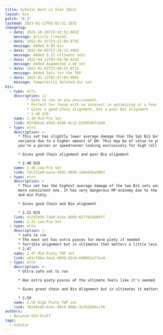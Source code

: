```yaml
---
title: Scholar Best in Slot (BiS)
layout: bis
patch: "6.3"
lastmod: 2023-01-11T03:02:51.183Z
changelog:
  - date: 2021-10-26T23:42:52.063Z
    message: Article Created.
  - date: 2022-01-31T23:22:09.979Z
    message: Added 6.05 bis
  - date: 2022-04-05T17:26:33.489Z
    message: Added 6.11 ultimate sets
  - date: 2022-04-13T03:59:58.924Z
    message: Added Augmented 2.40 set
  - date: 2023-01-03T23:06:43.871Z
    message: Added Sets for the TOP
  - date: 2023-01-11T02:57:03.989Z
    message: Temporarily deleted dsr set
bis:
  - type: etro
    description: |2
          * Safe to run in any environment.
          * Perfect for those with no interest in optimizing or a fear of PF.
          * Gives a good Chain alignment, but a poor Bio alignment
          * 2.40 GCD
    name: 2.40 Mid-Pie Set
    link: 03f4b5a3-e9ab-434b-8cc2-b358546fcb60
  - type: etro
    description: >-
      * This set has slightly lower average damage than the SpS BiS but higher
      variance due to a higher amount of DH. This may be of value to you if
      you're a parser or speedrunner looking exclusively for high roll runs.

      * Gives good Chain alignment and poor Bio alignment

      * 2.40 GCD
    name: 2.40 Low-Pie Set
    link: fdc331e0-aa1a-45d1-9640-a38e691ad063
  - type: etro
    description: >
      * This set has the highest average damage of the two BiS sets and is the
      more consistent one. It has very dangerous MP economy due to the fast GCD
      and min Piety.

      * Gives good Chain and Bio alignment

      * 2.31 GCD
    link: 41c65b56-fa08-4c6a-b86b-627fd14d04ff
    name: 2.31 Low-Pie Set
  - type: etro
    description: |-
      * safe to run
      * The next set has extra pieces for more piety if needed
      * Terrible alignment but in ultimates that matters a little less.
      * 2.47
    name: 2.47 Mid Piety TOP set
    link: a91cf8ba-5ea1-4050-82c0-b90862a77ac0
  - type: etro
    description: >-
      * Ultra safe set to run

      * Has extra piety pieces of the ultimate feels like it's needed

      * Gives great chain and Bio Alignment but in ultimates it matters a little less.

      * 2.50
    name: 2.50 High Piety TOP set
    link: 76244ceb-8cec-49c9-898e-3e7610d6ccf6
authors:
  - Balance-SCH-Staff
tags:
  - Scholar
---
```

